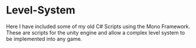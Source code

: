 # Level-System
Here I have included some of my old C# Scripts using the Mono Framework. 
These are scripts for the unity engine and allow a complex level system to be implemented into any game. 
